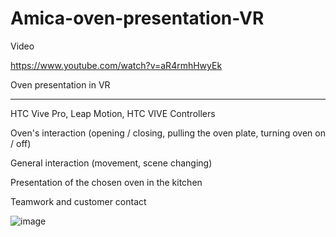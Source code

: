 # Amica-oven-presentation-VR
Video

https://www.youtube.com/watch?v=aR4rmhHwyEk


Oven presentation in VR

-----

HTC Vive Pro, Leap Motion, HTC VIVE Controllers

Oven's interaction (opening / closing, pulling the oven plate, turning oven on / off)

General interaction (movement, scene changing)

Presentation of the chosen oven in the kitchen

Teamwork and customer contact

![image](https://user-images.githubusercontent.com/28359348/124161207-6ab68800-da9d-11eb-9aec-5646add0ca6b.png)

